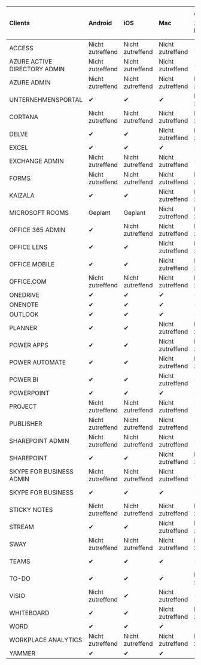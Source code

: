 <!-- This file is generated automatically. Changes made to this file will be overwritten.-->
|Clients|Android|iOS|Mac|Windows 10<br>Desktop|Windows 10<br>Moderne Apps|
|:-|:-|:-|:-|:-|:-|
|ACCESS|Nicht zutreffend|Nicht zutreffend|Nicht zutreffend|✔|Nicht zutreffend|
|AZURE ACTIVE DIRECTORY ADMIN|Nicht zutreffend|Nicht zutreffend|Nicht zutreffend|✔|Nicht zutreffend|
|AZURE ADMIN|Nicht zutreffend|Nicht zutreffend|Nicht zutreffend|Nicht zutreffend|Nicht zutreffend|
|UNTERNEHMENSPORTAL|✔|✔|✔|Nicht zutreffend|✔|
|CORTANA|Nicht zutreffend|Nicht zutreffend|Nicht zutreffend|Nicht zutreffend|✔|
|DELVE|✔|✔|Nicht zutreffend|Nicht zutreffend|Nicht zutreffend|
|EXCEL|✔|✔|✔|✔|✔|
|EXCHANGE ADMIN|Nicht zutreffend|Nicht zutreffend|Nicht zutreffend|✔|Nicht zutreffend|
|FORMS|Nicht zutreffend|Nicht zutreffend|Nicht zutreffend|Nicht zutreffend|Nicht zutreffend|
|KAIZALA|✔|✔|Nicht zutreffend|Nicht zutreffend|Nicht zutreffend|
|MICROSOFT ROOMS|Geplant|Geplant|Nicht zutreffend|Nicht zutreffend|Nicht zutreffend|
|OFFICE 365 ADMIN|✔|Nicht zutreffend|Nicht zutreffend|Nicht zutreffend|Nicht zutreffend|
|OFFICE LENS|✔|✔|Nicht zutreffend|Nicht zutreffend|✔|
|OFFICE MOBILE|✔|✔|Nicht zutreffend|Nicht zutreffend|Nicht zutreffend|
|OFFICE.COM|Nicht zutreffend|Nicht zutreffend|Nicht zutreffend|Nicht zutreffend|✔|
|ONEDRIVE|✔|✔|✔|✔|✔|
|ONENOTE|✔|✔|✔|✔|✔|
|OUTLOOK|✔|✔|✔|✔|✔|
|PLANNER|✔|✔|Nicht zutreffend|Nicht zutreffend|Nicht zutreffend|
|POWER APPS|✔|✔|Nicht zutreffend|Nicht zutreffend|✔|
|POWER AUTOMATE|✔|✔|Nicht zutreffend|Nicht zutreffend|Nicht zutreffend|
|POWER BI|✔|✔|Nicht zutreffend|✔|✔|
|POWERPOINT|✔|✔|✔|✔|✔|
|PROJECT|Nicht zutreffend|Nicht zutreffend|Nicht zutreffend|✔|Nicht zutreffend|
|PUBLISHER|Nicht zutreffend|Nicht zutreffend|Nicht zutreffend|✔|Nicht zutreffend|
|SHAREPOINT ADMIN|Nicht zutreffend|Nicht zutreffend|Nicht zutreffend|✔|Nicht zutreffend|
|SHAREPOINT|✔|✔|Nicht zutreffend|Nicht zutreffend|Nicht zutreffend|
|SKYPE FOR BUSINESS ADMIN|Nicht zutreffend|Nicht zutreffend|Nicht zutreffend|✔|Nicht zutreffend|
|SKYPE FOR BUSINESS|✔|✔|✔|✔|Nicht zutreffend|
|STICKY NOTES|Nicht zutreffend|Nicht zutreffend|Nicht zutreffend|Nicht zutreffend|✔|
|STREAM|✔|✔|Nicht zutreffend|Nicht zutreffend|Nicht zutreffend|
|SWAY|Nicht zutreffend|Nicht zutreffend|Nicht zutreffend|Nicht zutreffend|✔|
|TEAMS|✔|✔|✔|✔|Nicht zutreffend|
|TO-DO|✔|✔|✔|Nicht zutreffend|✔|
|VISIO|Nicht zutreffend|✔|Nicht zutreffend|✔|Nicht zutreffend|
|WHITEBOARD|✔|✔|Nicht zutreffend|Nicht zutreffend|✔|
|WORD|✔|✔|✔|✔|✔|
|WORKPLACE ANALYTICS|Nicht zutreffend|Nicht zutreffend|Nicht zutreffend|Nicht zutreffend|Nicht zutreffend|
|YAMMER|✔|✔|✔|✔|–|
